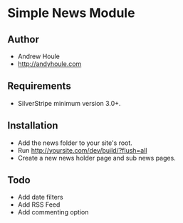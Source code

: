 Simple News Module
==================

## Author
* Andrew Houle
* http://andyhoule.com

## Requirements
* SilverStripe minimum version 3.0+.

## Installation
* Add the news folder to your site's root.
* Run http://yoursite.com/dev/build/?flush=all
* Create a new news holder page and sub news pages.

## Todo
* Add date filters
* Add RSS Feed
* Add commenting option


